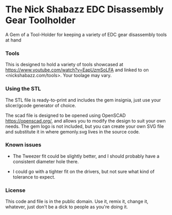 # The Nick Shabazz EDC Disassembly Gear Toolholder

A Gem of a Tool-Holder for keeping a variety of EDC gear disassembly tools at hand

### Tools

This is designed to hold a variety of tools showcased at <https://www.youtube.com/watch?v=EapUzmSoLFA> and linked to on <nickshabazz.com/tools>.  Your toolage may vary.

### Using the STL

The STL file is ready-to-print and includes the gem insignia, just use your slicer/gcode generator of choice.  

The scad file is designed to be opened using OpenSCAD <https://openscad.org/>, and allows you to modify the design to suit your own needs.  The gem logo is not included, but you can create your own SVG file and substitute it in where gemonly.svg lives in the source code.

### Known issues

- The Tweezer fit could be slightly better, and I should probably have a consistent diameter hole there.

- I could go with a tighter fit on the drivers, but not sure what kind of tolerance to expect.

### License

This code and file is in the public domain.  Use it, remix it, change it, whatever, just don't be a dick to people as you're doing it. 
